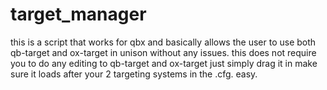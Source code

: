 # target_manager
this is a script that works for qbx and basically allows the user to use both qb-target and ox-target in unison without any issues. this does not require you to do any editing to qb-target and ox-target just simply drag it in make sure it loads after your 2 targeting systems in the .cfg. easy.
